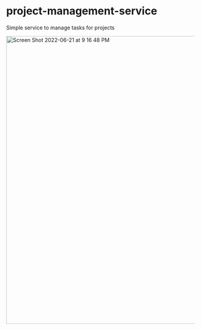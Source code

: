 # project-management-service
Simple service to manage tasks for projects

<img width="769" alt="Screen Shot 2022-06-21 at 9 16 48 PM" src="https://user-images.githubusercontent.com/23262425/174923113-bee64d32-db26-4e5f-8077-f1699d146c1f.png">
